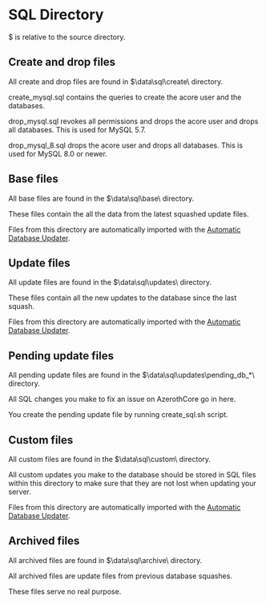 # SQL Directory

$ is relative to the source directory.

## Create and drop files

All create and drop files are found in $\data\sql\create\ directory.

create_mysql.sql contains the queries to create the acore user and the databases.

drop_mysql.sql revokes all permissions and drops the acore user and drops all databases. This is used for MySQL 5.7.

drop_mysql_8.sql drops the acore user and drops all databases. This is used for MySQL 8.0 or newer.

## Base files

All base files are found in the $\data\sql\base\ directory.

These files contain the all the data from the latest squashed update files.

Files from this directory are automatically imported with the [Automatic Database Updater](database-installation#automatic-database-updater-default-recommended).

## Update files

All update files are found in the $\data\sql\updates\ directory.

These files contain all the new updates to the database since the last squash.

Files from this directory are automatically imported with the [Automatic Database Updater](database-installation#automatic-database-updater-default-recommended).

## Pending update files

All pending update files are found in the $\data\sql\updates\pending_db_*\ directory.

All SQL changes you make to fix an issue on AzerothCore go in here.

You create the pending update file by running create_sql.sh script.

## Custom files

All custom files are found in the $\data\sql\custom\ directory.

All custom updates you make to the database should be stored in SQL files within this directory to make sure that they are not lost when updating your server.

Files from this directory are automatically imported with the [Automatic Database Updater](database-installation#automatic-database-updater-default-recommended).

## Archived files

All archived files are found in $\data\sql\archive\ directory.

All archived files are update files from previous database squashes.

These files serve no real purpose.
